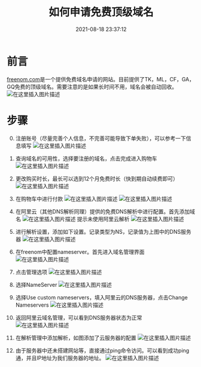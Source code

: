 ﻿---
title: 如何申请免费顶级域名
date: 2021-08-18 23:37:12
tags:
---

# 前言
[freenom.com](https://freenom.com)是一个提供免费域名申请的网站。目前提供了TK，ML，CF，GA，GQ免费的顶级域名。需要注意的是如果长时间不用，域名会被自动回收。
![在这里插入图片描述](https://img-blog.csdnimg.cn/2020082716452731.png?x-oss-process=image/watermark,type_ZmFuZ3poZW5naGVpdGk,shadow_10,text_aHR0cHM6Ly9ibG9nLmNzZG4ubmV0L3FxXzE4MzM1ODM3,size_16,color_FFFFFF,t_70#pic_center)

# 步骤
0. 注册账号（尽量完善个人信息，不完善可能导致下单失败），可以参考一下信息填写
![在这里插入图片描述](https://img-blog.csdnimg.cn/20200827165043205.png?x-oss-process=image/watermark,type_ZmFuZ3poZW5naGVpdGk,shadow_10,text_aHR0cHM6Ly9ibG9nLmNzZG4ubmV0L3FxXzE4MzM1ODM3,size_16,color_FFFFFF,t_70#pic_center)

1. 查询域名的可用性，选择要注册的域名，点击完成进入购物车
![在这里插入图片描述](https://img-blog.csdnimg.cn/20200827164721442.png?x-oss-process=image/watermark,type_ZmFuZ3poZW5naGVpdGk,shadow_10,text_aHR0cHM6Ly9ibG9nLmNzZG4ubmV0L3FxXzE4MzM1ODM3,size_16,color_FFFFFF,t_70#pic_center)

2. 更改购买时长，最长可以选到12个月免费时长（快到期自动续费即可）
![在这里插入图片描述](https://img-blog.csdnimg.cn/20200827165354786.png?x-oss-process=image/watermark,type_ZmFuZ3poZW5naGVpdGk,shadow_10,text_aHR0cHM6Ly9ibG9nLmNzZG4ubmV0L3FxXzE4MzM1ODM3,size_16,color_FFFFFF,t_70#pic_center)


3. 在购物车中进行付款
![在这里插入图片描述](https://img-blog.csdnimg.cn/20200827165151200.png?x-oss-process=image/watermark,type_ZmFuZ3poZW5naGVpdGk,shadow_10,text_aHR0cHM6Ly9ibG9nLmNzZG4ubmV0L3FxXzE4MzM1ODM3,size_16,color_FFFFFF,t_70#pic_center)
![在这里插入图片描述](https://img-blog.csdnimg.cn/20200827165523516.png?x-oss-process=image/watermark,type_ZmFuZ3poZW5naGVpdGk,shadow_10,text_aHR0cHM6Ly9ibG9nLmNzZG4ubmV0L3FxXzE4MzM1ODM3,size_16,color_FFFFFF,t_70#pic_center)
4. 在阿里云（其他DNS解析同理）提供的免费DNS解析中进行配置。首先添加域名
![在这里插入图片描述](https://img-blog.csdnimg.cn/20200827170201610.png?x-oss-process=image/watermark,type_ZmFuZ3poZW5naGVpdGk,shadow_10,text_aHR0cHM6Ly9ibG9nLmNzZG4ubmV0L3FxXzE4MzM1ODM3,size_16,color_FFFFFF,t_70#pic_center)
提示未使用阿里云解析
![在这里插入图片描述](https://img-blog.csdnimg.cn/20200827170451122.png?x-oss-process=image/watermark,type_ZmFuZ3poZW5naGVpdGk,shadow_10,text_aHR0cHM6Ly9ibG9nLmNzZG4ubmV0L3FxXzE4MzM1ODM3,size_16,color_FFFFFF,t_70#pic_center)

5. 进行解析设置，添加如下设置。记录类型为NS，记录值为上图中的DNS服务器
![在这里插入图片描述](https://img-blog.csdnimg.cn/20200827170554107.png?x-oss-process=image/watermark,type_ZmFuZ3poZW5naGVpdGk,shadow_10,text_aHR0cHM6Ly9ibG9nLmNzZG4ubmV0L3FxXzE4MzM1ODM3,size_16,color_FFFFFF,t_70#pic_center)
6. 在freenom中配置nameserver。首先进入域名管理界面
![在这里插入图片描述](https://img-blog.csdnimg.cn/20200827170810691.png?x-oss-process=image/watermark,type_ZmFuZ3poZW5naGVpdGk,shadow_10,text_aHR0cHM6Ly9ibG9nLmNzZG4ubmV0L3FxXzE4MzM1ODM3,size_16,color_FFFFFF,t_70#pic_center)
7. 点击管理选项
![在这里插入图片描述](https://img-blog.csdnimg.cn/20200827170838499.png?x-oss-process=image/watermark,type_ZmFuZ3poZW5naGVpdGk,shadow_10,text_aHR0cHM6Ly9ibG9nLmNzZG4ubmV0L3FxXzE4MzM1ODM3,size_16,color_FFFFFF,t_70#pic_center)
8. 选择NameServer
![在这里插入图片描述](https://img-blog.csdnimg.cn/20200827170911452.png?x-oss-process=image/watermark,type_ZmFuZ3poZW5naGVpdGk,shadow_10,text_aHR0cHM6Ly9ibG9nLmNzZG4ubmV0L3FxXzE4MzM1ODM3,size_16,color_FFFFFF,t_70#pic_center)
9. 选择Use custom nameservers，填入阿里云的DNS服务器，点击Change Nameservers
![在这里插入图片描述](https://img-blog.csdnimg.cn/20200827171001383.png?x-oss-process=image/watermark,type_ZmFuZ3poZW5naGVpdGk,shadow_10,text_aHR0cHM6Ly9ibG9nLmNzZG4ubmV0L3FxXzE4MzM1ODM3,size_16,color_FFFFFF,t_70#pic_center)
 10. 返回阿里云域名管理，可以看到DNS服务器状态为正常
![在这里插入图片描述](https://img-blog.csdnimg.cn/20200827171147154.png#pic_center)
10. 在解析管理中添加解析，如图添加了云服务器的配置
![在这里插入图片描述](https://img-blog.csdnimg.cn/20200827171251214.png?x-oss-process=image/watermark,type_ZmFuZ3poZW5naGVpdGk,shadow_10,text_aHR0cHM6Ly9ibG9nLmNzZG4ubmV0L3FxXzE4MzM1ODM3,size_16,color_FFFFFF,t_70#pic_center)
11. 由于服务器中还未搭建网站等，直接通过ping命令访问。可以看到成功ping通，并且IP地址为我们服务器的地址。
![在这里插入图片描述](https://img-blog.csdnimg.cn/20200827171518911.png?x-oss-process=image/watermark,type_ZmFuZ3poZW5naGVpdGk,shadow_10,text_aHR0cHM6Ly9ibG9nLmNzZG4ubmV0L3FxXzE4MzM1ODM3,size_16,color_FFFFFF,t_70#pic_center)

